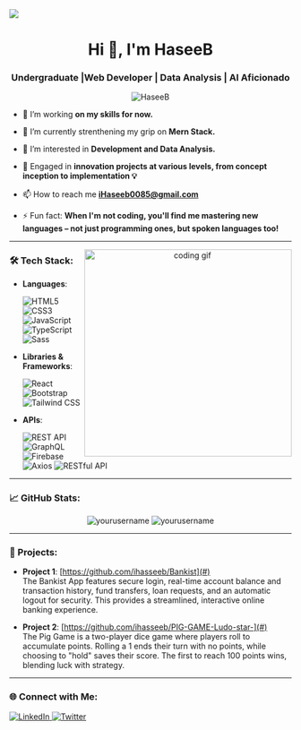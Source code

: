 <img src="https://www.google.com/url?sa=i&url=https%3A%2F%2Fgithub.com%2Fmilad176&psig=AOvVaw2Tfyv4uOLoz_4bETwpVhSm&ust=1730530800316000&source=images&cd=vfe&opi=89978449&ved=0CBMQjRxqFwoTCLif3t7HuokDFQAAAAAdAAAAABAE">
<h1 align="center">Hi 👋, I'm HaseeB</h1>
<h3 align="center">Undergraduate |Web Developer | Data Analysis | AI Aficionado</h3>

<p align="center">
  <img src="https://komarev.com/ghpvc/?username=yourusername&label=Profile%20views&color=0e75b6&style=flat" alt="HaseeB" />
</p>


- 🔭 I’m working **on my skills for now.**

- 🌱 I’m currently strenthening my grip on **Mern Stack.**

- 🤝 I’m interested in **Development and Data Analysis.**

- 🚀 Engaged in **innovation projects at various levels, from concept inception to implementation 💡**

- 📫 How to reach me **iHaseeb0085@gmail.com**

- ⚡ Fun fact: **When I'm not coding, you'll find me mastering new languages – not just programming ones, but spoken languages too!**
---

<p align="center">
  <img align="right" width="370"  src="https://gifdb.com/images/high/animated-man-computer-coding-nae6mec378lsg1i3.gif" alt="coding gif" />
</p>

### 🛠 Tech Stack:

- **Languages**:
 
  ![HTML5](https://img.shields.io/badge/HTML5-%23E34F26.svg?style=flat&logo=html5&logoColor=white)
  ![CSS3](https://img.shields.io/badge/CSS3-%231572B6.svg?style=flat&logo=css3&logoColor=white)
  ![JavaScript](https://img.shields.io/badge/JavaScript-%23323330.svg?style=flat&logo=javascript&logoColor=%23F7DF1E)
  ![TypeScript](https://img.shields.io/badge/TypeScript-%230e84c3.svg?style=flat&logo=typescript&logoColor=white)
  ![Sass](https://img.shields.io/badge/Sass-%23CC6699.svg?style=flat&logo=sass&logoColor=white)

- **Libraries & Frameworks**:
 
  ![React](https://img.shields.io/badge/React-%2320232a.svg?style=flat&logo=react&logoColor=%2361DAFB)
  ![Bootstrap](https://img.shields.io/badge/Bootstrap-%23563D7C.svg?style=flat&logo=bootstrap&logoColor=white)
  ![Tailwind CSS](https://img.shields.io/badge/TailwindCSS-%2338B2AC.svg?style=flat&logo=tailwind-css&logoColor=white)

- **APIs**:
  
  ![REST API](https://img.shields.io/badge/REST_API-%234B0082.svg?style=flat&logo=api&logoColor=white)
  ![GraphQL](https://img.shields.io/badge/GraphQL-%E10098.svg?style=flat&logo=graphql&logoColor=white)
  ![Firebase](https://img.shields.io/badge/Firebase-%23FFCA28.svg?style=flat&logo=firebase&logoColor=black)
  ![Axios](https://img.shields.io/badge/Axios-%5A29E4.svg?style=flat&logo=axios&logoColor=white)
  ![RESTful API](https://img.shields.io/badge/RESTful_API-%234B0082.svg?style=flat&logo=api&logoColor=white)

---

### 📈 GitHub Stats:
<p align="center">
  <img src="https://github-readme-stats.vercel.app/api?username=yourusername&show_icons=true&theme=radical" alt="yourusername" />
  <img src="https://github-readme-streak-stats.herokuapp.com/?user=yourusername&theme=radical" alt="yourusername" />
</p>

---

### 📂 Projects:

- **Project 1**: [https://github.com/ihasseeb/Bankist](#)
  <br>
  The Bankist App features secure login, real-time account balance and transaction history, fund transfers, loan requests, and an automatic logout for security. This provides a streamlined, interactive online banking experience.

- **Project 2**: [https://github.com/ihasseeb/PIG-GAME-Ludo-star-](#)
  <br>
  The Pig Game is a two-player dice game where players roll to accumulate points. Rolling a 1 ends their turn with no points, while choosing to "hold" saves their score. The first to reach 100 points wins, blending luck with strategy.

---

### 🌐 Connect with Me:

<p align="left">
  <a href="https://www.linkedin.com/in/haseeb-khan-8a8b7b281/" target="_blank">
    <img src="https://img.shields.io/badge/LinkedIn-%230077B5.svg?style=flat&logo=linkedin&logoColor=white" alt="LinkedIn"/>
  </a>
  <a href="https://twitter.com/yourusername" target="_blank">
    <img src="https://img.shields.io/badge/Twitter-%231DA1F2.svg?style=flat&logo=twitter&logoColor=white" alt="Twitter"/>
  </a>
</p>
